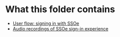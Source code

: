 # What this folder contains

- [User flow: signing in with SSOe](https://github.com/department-of-veterans-affairs/va.gov-team/blob/master/products/identity-personalization/sso/ux-research/ssoe-user-flows/Sign%20In%20User%20Flow.png)
- [Audio recordings of SSOe sign-in experience](https://github.com/department-of-veterans-affairs/va.gov-team/tree/master/products/identity-personalization/sso/ux-research/ssoe-user-flows/audio-recordings)
